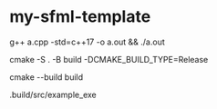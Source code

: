 # my-sfml-template
g++ a.cpp -std=c++17 -o a.out && ./a.out


cmake -S . -B build -DCMAKE_BUILD_TYPE=Release

cmake --build build


.build/src/example_exe
